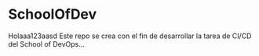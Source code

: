 # SchoolOfDev
Holaaa123aasd
Este repo se crea con el fin de desarrollar la tarea de CI/CD del School of DevOps...
